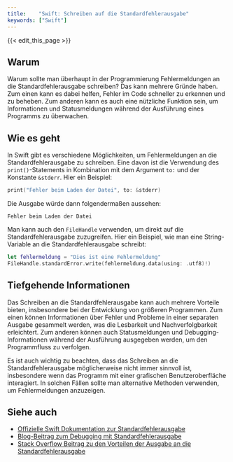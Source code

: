 ```yaml
---
title:    "Swift: Schreiben auf die Standardfehlerausgabe"
keywords: ["Swift"]
---
```


{{< edit_this_page >}}

## Warum

Warum sollte man überhaupt in der Programmierung Fehlermeldungen an die Standardfehlerausgabe schreiben? Das kann mehrere Gründe haben. Zum einen kann es dabei helfen, Fehler im Code schneller zu erkennen und zu beheben. Zum anderen kann es auch eine nützliche Funktion sein, um Informationen und Statusmeldungen während der Ausführung eines Programms zu überwachen.

## Wie es geht

In Swift gibt es verschiedene Möglichkeiten, um Fehlermeldungen an die Standardfehlerausgabe zu schreiben. Eine davon ist die Verwendung des `print()`-Statements in Kombination mit dem Argument `to:` und der Konstante `&stderr`. Hier ein Beispiel:

```swift
print("Fehler beim Laden der Datei", to: &stderr)
```

Die Ausgabe würde dann folgendermaßen aussehen:

```
Fehler beim Laden der Datei
```

Man kann auch den `FileHandle` verwenden, um direkt auf die Standardfehlerausgabe zuzugreifen. Hier ein Beispiel, wie man eine String-Variable an die Standardfehlerausgabe schreibt:

```swift
let fehlermeldung = "Dies ist eine Fehlermeldung"
FileHandle.standardError.write(fehlermeldung.data(using: .utf8)!)
```

## Tiefgehende Informationen

Das Schreiben an die Standardfehlerausgabe kann auch mehrere Vorteile bieten, insbesondere bei der Entwicklung von größeren Programmen. Zum einen können Informationen über Fehler und Probleme in einer separaten Ausgabe gesammelt werden, was die Lesbarkeit und Nachverfolgbarkeit erleichtert. Zum anderen können auch Statusmeldungen und Debugging-Informationen während der Ausführung ausgegeben werden, um den Programmfluss zu verfolgen.

Es ist auch wichtig zu beachten, dass das Schreiben an die Standardfehlerausgabe möglicherweise nicht immer sinnvoll ist, insbesondere wenn das Programm mit einer grafischen Benutzeroberfläche interagiert. In solchen Fällen sollte man alternative Methoden verwenden, um Fehlermeldungen anzuzeigen.

## Siehe auch

- [Offizielle Swift Dokumentation zur Standardfehlerausgabe](https://developer.apple.com/documentation/foundation/filehandle/1409931-standarderror)
- [Blog-Beitrag zum Debugging mit Standardfehlerausgabe](https://www.hackingwithswift.com/articles/148/what-is-stderr)
- [Stack Overflow Beitrag zu den Vorteilen der Ausgabe an die Standardfehlerausgabe](https://stackoverflow.com/questions/1479333/why-print-out-to-stderr-in-c)